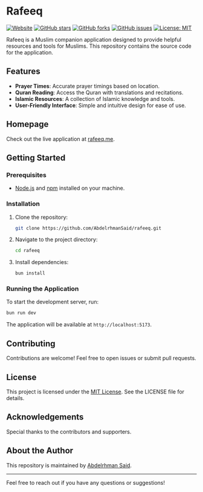 # Rafeeq

[![Website](https://img.shields.io/badge/Website-rafeeq.me-brightgreen)](https://rafeeq.me)
[![GitHub stars](https://img.shields.io/github/stars/AbdelrhmanSaid/rafeeq)](https://github.com/AbdelrhmanSaid/rafeeq/stargazers)
[![GitHub forks](https://img.shields.io/github/forks/AbdelrhmanSaid/rafeeq)](https://github.com/AbdelrhmanSaid/rafeeq/network)
[![GitHub issues](https://img.shields.io/github/issues/AbdelrhmanSaid/rafeeq)](https://github.com/AbdelrhmanSaid/rafeeq/issues)
[![License: MIT](https://img.shields.io/badge/License-MIT-yellow.svg)](https://opensource.org/licenses/MIT)

Rafeeq is a Muslim companion application designed to provide helpful resources and tools for Muslims. This repository contains the source code for the application.

## Features
- **Prayer Times**: Accurate prayer timings based on location.
- **Quran Reading**: Access the Quran with translations and recitations.
- **Islamic Resources**: A collection of Islamic knowledge and tools.
- **User-Friendly Interface**: Simple and intuitive design for ease of use.

## Homepage
Check out the live application at [rafeeq.me](https://rafeeq.me).

## Getting Started
### Prerequisites
- [Node.js](https://nodejs.org/) and [npm](https://www.npmjs.com/) installed on your machine.

### Installation
1. Clone the repository:
   ```bash
   git clone https://github.com/AbdelrhmanSaid/rafeeq.git
   ```
2. Navigate to the project directory:
   ```bash
   cd rafeeq
   ```
3. Install dependencies:
   ```bash
   bun install
   ```

### Running the Application
To start the development server, run:
```bash
bun run dev
```
The application will be available at `http://localhost:5173`.

## Contributing
Contributions are welcome! Feel free to open issues or submit pull requests.

## License
This project is licensed under the [MIT License](https://opensource.org/licenses/MIT). See the LICENSE file for details.

## Acknowledgements
Special thanks to the contributors and supporters.

## About the Author
This repository is maintained by [Abdelrhman Said](https://github.com/AbdelrhmanSaid).

---

Feel free to reach out if you have any questions or suggestions!

